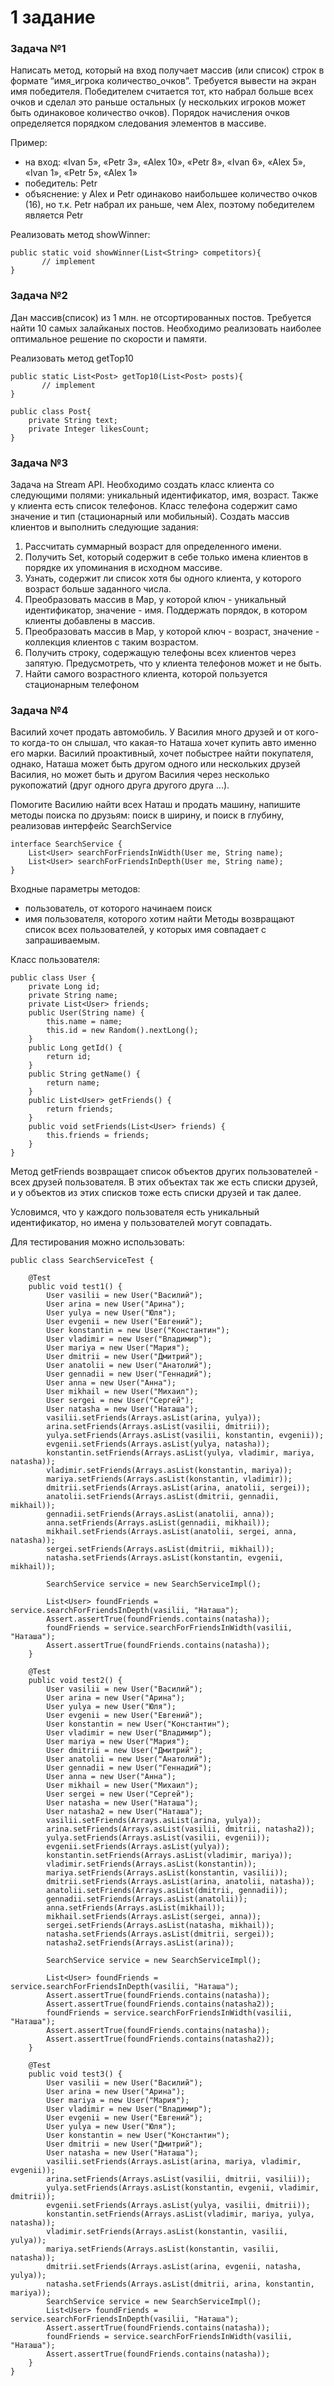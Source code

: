 # 1 задание
### Задача №1

Написать метод, который на вход получает массив (или список) строк в формате “имя_игрока количество_очков”. Требуется вывести на экран имя победителя. Победителем считается тот, кто набрал больше всех очков и сделал это раньше остальных (у нескольких игроков может быть одинаковое количество очков). Порядок начисления очков определяется порядком следования элементов в массиве.

Пример:

- на вход: «Ivan 5», «Petr 3», «Alex 10», «Petr 8», «Ivan 6», «Alex 5», «Ivan 1», «Petr 5», «Alex 1»
- победитель: Petr
- объяснение: у Alex и Petr одинаково наибольшее количество очков (16), но т.к. Petr набрал их раньше, чем Alex, поэтому победителем является Petr


Реализовать метод showWinner:

```
public static void showWinner(List<String> competitors){
       // implement
}
```


### Задача №2

Дан массив(список) из 1 млн. не отсортированных постов. Требуется найти 10 самых залайканых постов. Необходимо реализовать наиболее оптимальное решение по скорости и памяти.

Реализовать метод getTop10

```
public static List<Post> getTop10(List<Post> posts){
       // implement
}

public class Post{
    private String text;
    private Integer likesCount;
}
```


### Задача №3

Задача на Stream API. Необходимо создать класс клиента со следующими полями: уникальный идентификатор, имя, возраст. Также у клиента есть список телефонов. Класс телефона содержит само значение и тип (стационарный или мобильный). Создать массив клиентов и выполнить следующие задания:

   1. Рассчитать суммарный возраст для определенного имени.
   2. Получить Set, который содержит в себе только имена клиентов в порядке их упоминания в исходном массиве.
   3. Узнать, содержит ли список хотя бы одного клиента, у которого возраст больше заданного числа.
   4. Преобразовать массив в Map, у которой ключ - уникальный идентификатор, значение - имя. Поддержать порядок, в котором клиенты добавлены в массив.
   5. Преобразовать массив в Map, у которой ключ - возраст, значение - коллекция клиентов с таким возрастом.
   6. Получить строку, содержащую телефоны всех клиентов через запятую. Предусмотреть, что у клиента телефонов может и не быть.
   7. Найти самого возрастного клиента, которой пользуется стационарным телефоном



### Задача №4

Василий хочет продать автомобиль. У Василия много друзей и от кого-то когда-то он слышал, что какая-то Наташа хочет купить авто именно его марки. Василий проактивный, хочет побыстрее найти покупателя, однако, Наташа может быть другом одного или нескольких друзей Василия, но может быть и другом Василия через несколько рукопожатий (друг одного друга другого друга ...).

Помогите Василию найти всех Наташ и продать машину, напишите методы поиска по друзьям: поиск в ширину, и поиск в глубину, реализовав интерфейс SearchService

```
interface SearchService {
    List<User> searchForFriendsInWidth(User me, String name);
    List<User> searchForFriendsInDepth(User me, String name);
}
```

Входные параметры методов: 
- пользователь, от которого начинаем поиск
- имя пользователя, которого хотим найти
Методы возвращают список всех пользователей, у которых имя совпадает с запрашиваемым.

Класс пользователя:
```
public class User {
    private Long id;
    private String name;
    private List<User> friends;
    public User(String name) {
        this.name = name;
        this.id = new Random().nextLong();
    }
    public Long getId() {
        return id;
    }
    public String getName() {
        return name;
    }
    public List<User> getFriends() {
        return friends;
    }
    public void setFriends(List<User> friends) {
        this.friends = friends;
    }
}
```
Метод getFriends возвращает список объектов других пользователей - всех друзей пользователя. В этих объектах так же есть списки друзей, и у объектов из этих списков тоже есть списки друзей и так далее.

Условимся, что у каждого пользователя есть уникальный идентификатор, но имена у пользователей могут совпадать.

Для тестирования можно использовать:
```
public class SearchServiceTest {

    @Test
    public void test1() {
        User vasilii = new User("Василий");
        User arina = new User("Арина");
        User yulya = new User("Юля");
        User evgenii = new User("Евгений");
        User konstantin = new User("Константин");
        User vladimir = new User("Владимир");
        User mariya = new User("Мария");
        User dmitrii = new User("Дмитрий");
        User anatolii = new User("Анатолий");
        User gennadii = new User("Геннадий");
        User anna = new User("Анна");
        User mikhail = new User("Михаил");
        User sergei = new User("Сергей");
        User natasha = new User("Наташа");
        vasilii.setFriends(Arrays.asList(arina, yulya));
        arina.setFriends(Arrays.asList(vasilii, dmitrii));
        yulya.setFriends(Arrays.asList(vasilii, konstantin, evgenii));
        evgenii.setFriends(Arrays.asList(yulya, natasha));
        konstantin.setFriends(Arrays.asList(yulya, vladimir, mariya, natasha));
        vladimir.setFriends(Arrays.asList(konstantin, mariya));
        mariya.setFriends(Arrays.asList(konstantin, vladimir));
        dmitrii.setFriends(Arrays.asList(arina, anatolii, sergei));
        anatolii.setFriends(Arrays.asList(dmitrii, gennadii, mikhail));
        gennadii.setFriends(Arrays.asList(anatolii, anna));
        anna.setFriends(Arrays.asList(gennadii, mikhail));
        mikhail.setFriends(Arrays.asList(anatolii, sergei, anna, natasha));
        sergei.setFriends(Arrays.asList(dmitrii, mikhail));
        natasha.setFriends(Arrays.asList(konstantin, evgenii, mikhail));
 
        SearchService service = new SearchServiceImpl();

        List<User> foundFriends = service.searchForFriendsInDepth(vasilii, "Наташа");
        Assert.assertTrue(foundFriends.contains(natasha));
        foundFriends = service.searchForFriendsInWidth(vasilii, "Наташа");
        Assert.assertTrue(foundFriends.contains(natasha));
    }

    @Test
    public void test2() {
        User vasilii = new User("Василий");
        User arina = new User("Арина");
        User yulya = new User("Юля");
        User evgenii = new User("Евгений");
        User konstantin = new User("Константин");
        User vladimir = new User("Владимир");
        User mariya = new User("Мария");
        User dmitrii = new User("Дмитрий");
        User anatolii = new User("Анатолий");
        User gennadii = new User("Геннадий");
        User anna = new User("Анна");
        User mikhail = new User("Михаил");
        User sergei = new User("Сергей");
        User natasha = new User("Наташа");
        User natasha2 = new User("Наташа");
        vasilii.setFriends(Arrays.asList(arina, yulya));
        arina.setFriends(Arrays.asList(vasilii, dmitrii, natasha2));
        yulya.setFriends(Arrays.asList(vasilii, evgenii));
        evgenii.setFriends(Arrays.asList(yulya));
        konstantin.setFriends(Arrays.asList(vladimir, mariya));
        vladimir.setFriends(Arrays.asList(konstantin));
        mariya.setFriends(Arrays.asList(konstantin, vasilii));
        dmitrii.setFriends(Arrays.asList(arina, anatolii, natasha));
        anatolii.setFriends(Arrays.asList(dmitrii, gennadii));
        gennadii.setFriends(Arrays.asList(anatolii));
        anna.setFriends(Arrays.asList(mikhail));
        mikhail.setFriends(Arrays.asList(sergei, anna));
        sergei.setFriends(Arrays.asList(natasha, mikhail));
        natasha.setFriends(Arrays.asList(dmitrii, sergei));
        natasha2.setFriends(Arrays.asList(arina));

        SearchService service = new SearchServiceImpl();

        List<User> foundFriends = service.searchForFriendsInDepth(vasilii, "Наташа");
        Assert.assertTrue(foundFriends.contains(natasha));
        Assert.assertTrue(foundFriends.contains(natasha2));
        foundFriends = service.searchForFriendsInWidth(vasilii, "Наташа");
        Assert.assertTrue(foundFriends.contains(natasha));
        Assert.assertTrue(foundFriends.contains(natasha2));
    }

    @Test
    public void test3() {
        User vasilii = new User("Василий");
        User arina = new User("Арина");
        User mariya = new User("Мария");
        User vladimir = new User("Владимир");
        User evgenii = new User("Евгений");
        User yulya = new User("Юля");
        User konstantin = new User("Константин");
        User dmitrii = new User("Дмитрий");
        User natasha = new User("Наташа");
        vasilii.setFriends(Arrays.asList(arina, mariya, vladimir, evgenii));
        arina.setFriends(Arrays.asList(vasilii, dmitrii, vasilii));
        yulya.setFriends(Arrays.asList(konstantin, evgenii, vladimir, dmitrii));
        evgenii.setFriends(Arrays.asList(yulya, vasilii, dmitrii));
        konstantin.setFriends(Arrays.asList(vladimir, mariya, yulya, natasha));
        vladimir.setFriends(Arrays.asList(konstantin, vasilii, yulya));
        mariya.setFriends(Arrays.asList(konstantin, vasilii, natasha));
        dmitrii.setFriends(Arrays.asList(arina, evgenii, natasha, yulya));
        natasha.setFriends(Arrays.asList(dmitrii, arina, konstantin, mariya));
        SearchService service = new SearchServiceImpl();
        List<User> foundFriends = service.searchForFriendsInDepth(vasilii, "Наташа");
        Assert.assertTrue(foundFriends.contains(natasha));
        foundFriends = service.searchForFriendsInWidth(vasilii, "Наташа");
        Assert.assertTrue(foundFriends.contains(natasha));
    }
}
```